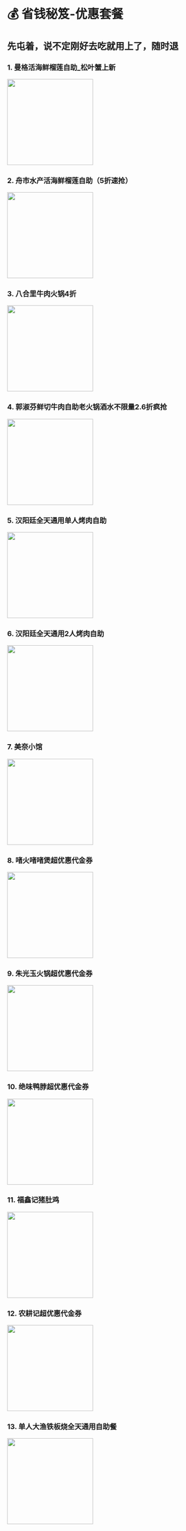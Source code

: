 # 💰 省钱秘笈-优惠套餐

## 先屯着，说不定刚好去吃就用上了，随时退

### 1. 曼格活海鲜榴莲自助_松叶蟹上新
<div align="left">
<img src="./images/曼格活海鲜榴莲自助_松叶蟹上新.png" width=200>
</div>

### 2. 舟市水产活海鲜榴莲自助（5折速抢）
<div align="left">
<img src="./images/舟市水产活海鲜榴莲自助.png" width=200>
</div>

### 3. 八合里牛肉火锅4折
<div align="left">
<img src="./images/八合里牛肉火锅4折.png" width=200>
</div>

### 4. 郭淑芬鲜切牛肉自助老火锅酒水不限量2.6折疯抢
<div align="left">
<img src="./images/郭淑芬鲜切牛肉自助老火锅酒水不限量2.6折疯抢.png" width=200>
</div>

### 5. 汉阳廷全天通用单人烤肉自助
<div align="left">
<img src="./images/汉阳廷全天通用单人烤肉自助.png" width=200>
</div>

### 6. 汉阳廷全天通用2人烤肉自助
<div align="left">
<img src="./images/汉阳廷全天通用2人烤肉自助.png" width=200>
</div>

### 7. 美奈小馆
<div align="left">
<img src="./images/美奈小馆.png" width=200>
</div>

### 8. 啫火啫啫煲超优惠代金券
<div align="left">
<img src="./images/啫火啫啫煲超优惠代金券.png" width=200>
</div>

### 9. 朱光玉火锅超优惠代金券
<div align="left">
<img src="./images/朱光玉火锅超优惠代金券.png" width=200>
</div>

### 10. 绝味鸭脖超优惠代金券
<div align="left">
<img src="./images/绝味鸭脖超优惠代金券.png" width=200>
</div>

### 11. 福鑫记猪肚鸡
<div align="left">
<img src="./images/福鑫记猪肚鸡.png" width=200>
</div>

### 12. 农耕记超优惠代金券
<div align="left">
<img src="./images/农耕记超优惠代金券.png" width=200>
</div>

### 13. 单人大渔铁板烧全天通用自助餐
<div align="left">
<img src="./images/单人大渔铁板烧全天通用自助餐.png" width=200>
</div>